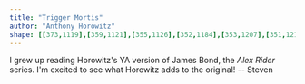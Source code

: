 ```yaml
---
title: "Trigger Mortis"
author: "Anthony Horowitz"
shape: [[373,1119],[359,1121],[355,1126],[352,1184],[353,1207],[351,1212],[351,1291],[349,1365],[347,1375],[348,1438],[346,1463],[346,1492],[350,1498],[359,1500],[379,1498],[384,1490],[385,1479],[384,1453],[385,1425],[387,1415],[390,1319],[388,1227],[389,1206],[391,1198],[391,1157],[394,1125],[393,1122],[388,1119]]
---
```


I grew up reading Horowitz's YA version of James Bond, the _Alex Rider_ series.
I'm excited to see what Horowitz adds to the original! -- Steven
